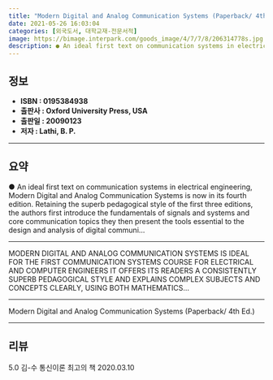 ```yaml
---
title: "Modern Digital and Analog Communication Systems (Paperback/ 4th Ed.)"
date: 2021-05-26 16:03:04
categories: [외국도서, 대학교재-전문서적]
image: https://bimage.interpark.com/goods_image/4/7/7/8/206314778s.jpg
description: ● An ideal first text on communication systems in electrical engineering, Modern Digital and Analog Communication Systems is now in its fourth edition. Retaini
---
```


## **정보**

- **ISBN : 0195384938**
- **출판사 : Oxford University Press, USA**
- **출판일 : 20090123**
- **저자 : Lathi, B. P.**

------



## **요약**

●  An ideal first text on communication systems in electrical engineering, Modern Digital and Analog Communication Systems is now in its fourth edition. Retaining the superb pedagogical style of the first three editions, the authors first introduce the fundamentals of signals and systems and core communication topics they then present the tools essential to the design and analysis of digital communi...

------

MODERN DIGITAL AND ANALOG COMMUNICATION SYSTEMS IS IDEAL FOR THE FIRST COMMUNICATION SYSTEMS COURSE FOR ELECTRICAL AND COMPUTER ENGINEERS IT OFFERS ITS READERS A CONSISTENTLY SUPERB PEDAGOGICAL STYLE AND EXPLAINS COMPLEX SUBJECTS AND CONCEPTS CLEARLY, USING BOTH MATHEMATICS... 

------


Modern Digital and Analog Communication Systems (Paperback/ 4th Ed.) 

------


## **리뷰** 

5.0 김-수 통신이론 최고의 책 2020.03.10 <br/>